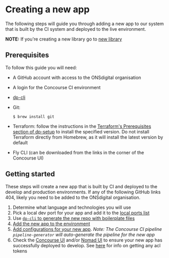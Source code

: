 Creating a new app
==================

The following steps will guide you through adding a new app to our system that is built by the CI system and deployed to the live environment.

**NOTE:** If you're creating a new library go to [new library](NEW_LIBRARY.md)

Prerequisites
-------------

To follow this guide you will need:

* A GitHub account with access to the ONSdigital organisation

* A login for the Concourse CI environment

* [dp-cli](https://github.com/ONSdigital/dp-cli)

* Git:

  `$ brew install git`

* Terraform: follow the instructions in the [Terraform's Prerequisites section of dp-setup](https://github.com/ONSdigital/dp-setup/blob/awsb/terraform/README.md#prerequisites) to install the specified version. Do not install Terraform directly from Homebrew, as it will install the latest version by default

* Fly CLI (can be downloaded from the links in the corner of the Concourse UI)

Getting started
---------------

These steps will create a new app that is built by CI and deployed to the develop and production environments. If any of the following GitHub links 404, likely you need to be added to the ONSdigital organisation.

1. Determine what language and technologies you will use
1. Pick a local dev port for your app and add it to the [local ports list](PORTS.md)
1. Use [`dp-cli` to generate the new repo with boilerplate files](https://github.com/ONSdigital/dp-cli/tree/main/project_generation/COMPLETE_PROJECT_SETUP.md)
1. [Add the new app to the environment](https://github.com/ONSdigital/dp-setup#adding-a-new-app)
1. [Add configurations for your new app](https://github.com/ONSdigital/dp-configs#adding-a-new-app). *Note: The Concourse CI pipeline `pipeline-generator` will auto-generate the pipeline for the new app*
1. Check the [Concourse UI](https://github.com/ONSdigital/dp/blob/main/training/platform-services/PLATFORM.md#concourse) and/or [Nomad UI](https://github.com/ONSdigital/dp/blob/main/training/platform-services/PLATFORM.md#nomad) to ensure your new app has successfully deployed to develop. See [here](https://github.com/ONSdigital/dp-setup/tree/develop/scripts#ansible-vault-helpers) for info on getting any acl tokens
